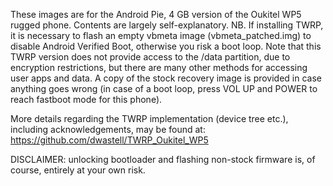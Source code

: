These images are for the Android Pie, 4 GB version of the Oukitel WP5 rugged phone. Contents are largely self-explanatory. NB. If installing TWRP, it is necessary to flash an empty vbmeta image (vbmeta_patched.img) to disable Android Verified Boot, otherwise you risk a boot loop. Note that this TWRP version does not provide access to the /data partition, due to encryption restrictions, but there are many other methods for accessing user apps and data. A copy of the stock recovery image is provided in case anything goes wrong (in case of a boot loop, press VOL UP and POWER to reach fastboot mode for this phone).

More details regarding the TWRP implementation (device tree etc.), including acknowledgements, may be found at: https://github.com/dwastell/TWRP_Oukitel_WP5

DISCLAIMER: unlocking bootloader and flashing non-stock firmware is, of course, entirely at your own risk.

